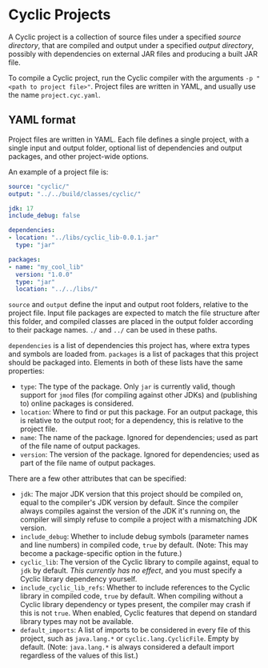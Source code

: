 # Cyclic Projects
A Cyclic project is a collection of source files under a specified *source directory*, that are compiled and output under a specified *output directory*, possibly with dependencies on external JAR files and producing a built JAR file.

To compile a Cyclic project, run the Cyclic compiler with the arguments `-p "<path to project file>"`. Project files are written in YAML, and usually use the name `project.cyc.yaml`.

## YAML format
Project files are written in YAML. Each file defines a single project, with a single input and output folder, optional list of dependencies and output packages, and other project-wide options.

An example of a project file is:
```yaml
source: "cyclic/"
output: "../../build/classes/cyclic/"

jdk: 17
include_debug: false

dependencies:
- location: "../libs/cyclic_lib-0.0.1.jar"
  type: "jar"

packages:
- name: "my_cool_lib"
  version: "1.0.0"
  type: "jar"
  location: "../../libs/"
```

`source` and `output` define the input and output root folders, relative to the project file. Input file packages are expected to match the file structure after this folder, and compiled classes are placed in the output folder according to their package names. `./` and `../` can be used in these paths.

`dependencies` is a list of dependencies this project has, where extra types and symbols are loaded from. `packages` is a list of packages that this project should be packaged into. Elements in both of these lists have the same properties:
- `type`: The type of the package. Only `jar` is currently valid, though support for `jmod` files (for compiling against other JDKs) and (publishing to) online packages is considered.
- `location`: Where to find or put this package. For an output package, this is relative to the output root; for a dependency, this is relative to the project file.
- `name`: The name of the package. Ignored for dependencies; used as part of the file name of output packages.
- `version`: The version of the package. Ignored for dependencies; used as part of the file name of output packages.

There are a few other attributes that can be specified:
- `jdk`: The major JDK version that this project should be compiled on, equal to the compiler's JDK version by default. Since the compiler always compiles against the version of the JDK it's running on, the compiler will simply refuse to compile a project with a mismatching JDK version.
- `include_debug`: Whether to include debug symbols (parameter names and line numbers) in compiled code, `true` by default. (Note: This may become a package-specific option in the future.)
- `cyclic_lib`: The version of the Cyclic library to compile against, equal to `jdk` by default. *This currently has no effect*, and you must specify a Cyclic library dependency yourself.
- `include_cyclic_lib_refs`: Whether to include references to the Cyclic library in compiled code, `true` by default. When compiling without a Cyclic library dependency or types present, the compiler may crash if this is not `true`. When enabled, Cyclic features that depend on standard library types may not be available.
- `default_imports`: A list of imports to be considered in every file of this project, such as `java.lang.*` or `cyclic.lang.CyclicFile`. Empty by default. (Note: `java.lang.*` is always considered a default import regardless of the values of this list.)